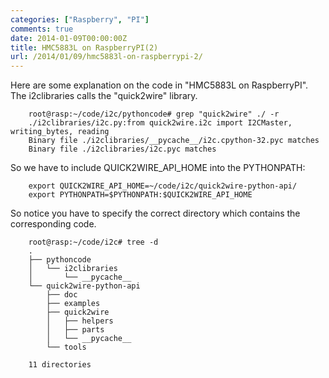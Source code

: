 ```yaml
---
categories: ["Raspberry", "PI"]
comments: true
date: 2014-01-09T00:00:00Z
title: HMC5883L on RaspberryPI(2)
url: /2014/01/09/hmc5883l-on-raspberrypi-2/
---
```


Here are some explanation on the code in "HMC5883L on RaspberryPI".     
The i2clibraries calls the "quick2wire" library. 

```
	root@rasp:~/code/i2c/pythoncode# grep "quick2wire" ./ -r
	./i2clibraries/i2c.py:from quick2wire.i2c import I2CMaster, writing_bytes, reading
	Binary file ./i2clibraries/__pycache__/i2c.cpython-32.pyc matches
	Binary file ./i2clibraries/i2c.pyc matches

```
So we have to include QUICK2WIRE_API_HOME into the PYTHONPATH:

```
	export QUICK2WIRE_API_HOME=~/code/i2c/quick2wire-python-api/
	export PYTHONPATH=$PYTHONPATH:$QUICK2WIRE_API_HOME

```
So notice you have to specify the correct directory which contains the corresponding code. 

```
	root@rasp:~/code/i2c# tree -d
	.
	├── pythoncode
	│   └── i2clibraries
	│       └── __pycache__
	└── quick2wire-python-api
	    ├── doc
	    ├── examples
	    ├── quick2wire
	    │   ├── helpers
	    │   ├── parts
	    │   └── __pycache__
	    └── tools
	
	11 directories

```
	
